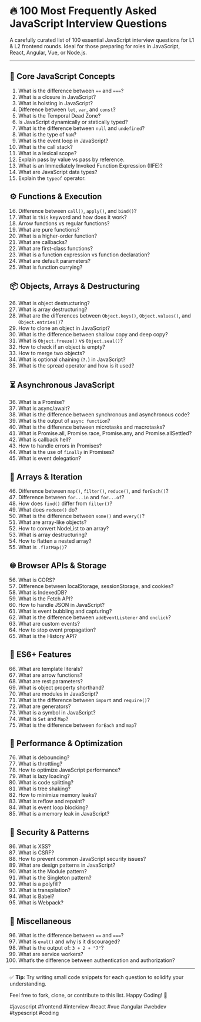
# 🔥 100 Most Frequently Asked JavaScript Interview Questions

A carefully curated list of 100 essential JavaScript interview questions for L1 & L2 frontend rounds. Ideal for those preparing for roles in JavaScript, React, Angular, Vue, or Node.js.

---

## 🧠 Core JavaScript Concepts

1. What is the difference between `==` and `===`?
2. What is a closure in JavaScript?
3. What is hoisting in JavaScript?
4. Difference between `let`, `var`, and `const`?
5. What is the Temporal Dead Zone?
6. Is JavaScript dynamically or statically typed?
7. What is the difference between `null` and `undefined`?
8. What is the type of `NaN`?
9. What is the event loop in JavaScript?
10. What is the call stack?
11. What is a lexical scope?
12. Explain pass by value vs pass by reference.
13. What is an Immediately Invoked Function Expression (IIFE)?
14. What are JavaScript data types?
15. Explain the `typeof` operator.

## ⚙️ Functions & Execution

16. Difference between `call()`, `apply()`, and `bind()`?
17. What is `this` keyword and how does it work?
18. Arrow functions vs regular functions?
19. What are pure functions?
20. What is a higher-order function?
21. What are callbacks?
22. What are first-class functions?
23. What is a function expression vs function declaration?
24. What are default parameters?
25. What is function currying?

## 📦 Objects, Arrays & Destructuring

26. What is object destructuring?
27. What is array destructuring?
28. What are the differences between `Object.keys()`, `Object.values()`, and `Object.entries()`?
29. How to clone an object in JavaScript?
30. What is the difference between shallow copy and deep copy?
31. What is `Object.freeze()` vs `Object.seal()`?
32. How to check if an object is empty?
33. How to merge two objects?
34. What is optional chaining (`?.`) in JavaScript?
35. What is the spread operator and how is it used?

## ⏳ Asynchronous JavaScript

36. What is a Promise?
37. What is async/await?
38. What is the difference between synchronous and asynchronous code?
39. What is the output of `async function`?
40. What is the difference between microtasks and macrotasks?
41. What is Promise.all, Promise.race, Promise.any, and Promise.allSettled?
42. What is callback hell?
43. How to handle errors in Promises?
44. What is the use of `finally` in Promises?
45. What is event delegation?

## 🔄 Arrays & Iteration

46. Difference between `map()`, `filter()`, `reduce()`, and `forEach()`?
47. Difference between `for...in` and `for...of`?
48. How does `find()` differ from `filter()`?
49. What does `reduce()` do?
50. What is the difference between `some()` and `every()`?
51. What are array-like objects?
52. How to convert NodeList to an array?
53. What is array destructuring?
54. How to flatten a nested array?
55. What is `.flatMap()`?

## 🌐 Browser APIs & Storage

56. What is CORS?
57. Difference between localStorage, sessionStorage, and cookies?
58. What is IndexedDB?
59. What is the Fetch API?
60. How to handle JSON in JavaScript?
61. What is event bubbling and capturing?
62. What is the difference between `addEventListener` and `onclick`?
63. What are custom events?
64. How to stop event propagation?
65. What is the History API?

## 📜 ES6+ Features

66. What are template literals?
67. What are arrow functions?
68. What are rest parameters?
69. What is object property shorthand?
70. What are modules in JavaScript?
71. What is the difference between `import` and `require()`?
72. What are generators?
73. What is a symbol in JavaScript?
74. What is `Set` and `Map`?
75. What is the difference between `forEach` and `map`?

## 🚀 Performance & Optimization

76. What is debouncing?
77. What is throttling?
78. How to optimize JavaScript performance?
79. What is lazy loading?
80. What is code splitting?
81. What is tree shaking?
82. How to minimize memory leaks?
83. What is reflow and repaint?
84. What is event loop blocking?
85. What is a memory leak in JavaScript?

## 🔐 Security & Patterns

86. What is XSS?
87. What is CSRF?
88. How to prevent common JavaScript security issues?
89. What are design patterns in JavaScript?
90. What is the Module pattern?
91. What is the Singleton pattern?
92. What is a polyfill?
93. What is transpilation?
94. What is Babel?
95. What is Webpack?

## 🧪 Miscellaneous

96. What is the difference between `==` and `===`?
97. What is `eval()` and why is it discouraged?
98. What is the output of: `3 + 2 + "7"`?
99. What are service workers?
100. What’s the difference between authentication and authorization?

---

✅ **Tip**: Try writing small code snippets for each question to solidify your understanding.

Feel free to fork, clone, or contribute to this list. Happy Coding! 🚀

#javascript #frontend #interview #react #vue #angular #webdev #typescript #coding
